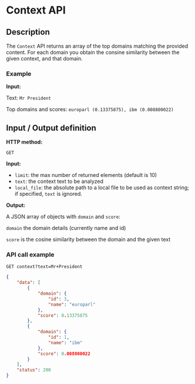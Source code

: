 # Context API

## Description
The ```Context``` API returns an array of the top domains matching the provided content.
For each domain you obtain the consine similarity between the given context, and that domain.

### Example

**Input:**

Text:
```Mr President```

Top domains and scores:
```europarl (0.13375875), ibm (0.008800022)```

## Input / Output definition

**HTTP method:**

``` GET ```

**Input:**

* ```limit```: the max number of returned elements (default is 10)
* ```text```: the context text to be analyzed
* ```local_file```: the absolute path to a local file to be used as context string; if specified, ```text``` is ignored. 

**Output:**

A JSON array of objects with ```domain``` and ```score```:

```domain``` the domain details (currently name and id)

```score``` is the cosine similarity between the domain and the given text

### API call example

```GET context?text=Mr+President```

```json
{
    "data": [
        {
            "domain": {
                "id": 3,
                "name": "europarl"
            },
            "score": 0.13375875
        },
        {
            "domain": {
                "id": 1,
                "name": "ibm"
            },
            "score": 0.008800022
        }
    ],
    "status": 200
}
```
